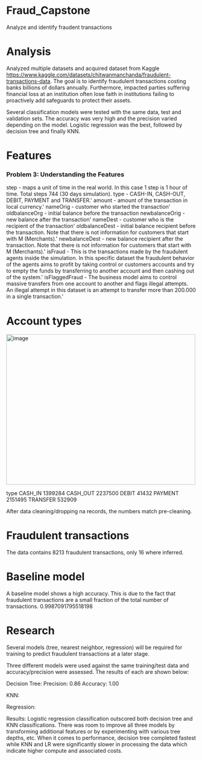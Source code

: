 # Fraud_Capstone
Analyze and identify fraudent transactions 

# Analysis
Analyzed multiple datasets and acquired dataset from Kaggle https://www.kaggle.com/datasets/chitwanmanchanda/fraudulent-transactions-data. The goal is to identify fraudulent transactions costing banks billions of dollars annually. Furthermore, impacted parties suffering financial loss at an institution often lose faith in institutions failing to proactively add safeguards to protect their assets.

Several classification models were tested with the same data, test and validation sets. The accuracy was very high and the precision varied depending on the model. Logistic regression was the best, followed by decision tree and finally KNN.

# Features
### Problem 3: Understanding the Features

step - maps a unit of time in the real world. In this case 1 step is 1 hour of time. Total steps 744 (30 days simulation).
type - CASH-IN, CASH-OUT, DEBIT, PAYMENT and TRANSFER.'
amount - amount of the transaction in local currency.'
nameOrig - customer who started the transaction'
oldbalanceOrg - initial balance before the transaction
newbalanceOrig - new balance after the transaction'
nameDest - customer who is the recipient of the transaction'
oldbalanceDest - initial balance recipient before the transaction. Note that there is not information for customers that start with M (Merchants).'
newbalanceDest - new balance recipient after the transaction. Note that there is not information for customers that start with M (Merchants).'
isFraud - This is the transactions made by the fraudulent agents inside the simulation. In this specific dataset the fraudulent behavior of the agents aims to profit by taking control or customers accounts and try to empty the funds by transferring to another account and then cashing out of the system.'
isFlaggedFraud - The business model aims to control massive transfers from one account to another and flags illegal attempts. An illegal attempt in this dataset is an attempt to transfer more than 200.000 in a single transaction.'

# Account types

<img width="501" height="399" alt="image" src="https://github.com/user-attachments/assets/7c902daa-2f2b-4864-9abd-73cd6c32221c" />

type
CASH_IN     1399284
CASH_OUT    2237500
DEBIT         41432
PAYMENT     2151495
TRANSFER     532909

After data cleaning/dropping na records, the numbers match pre-cleaning.

# Fraudulent transactions
The data contains 8213 fraudulent transactions, only 16 where inferred.

# Baseline model
A baseline model shows a high accuracy. This is due to the fact that fraudulent transactions are a small fraction of the total number of transactions.
0.9987091795518198

# Research
Several models (tree, nearest neighbor, regression) will be required for training to predict fraudulent transactions at a later stage.

Three different models were used against the same training/test data and accuracy/precision were assessed. The results of each are shown below:

Decision Tree:
Precision: 0.86
Accuracy: 1.00

KNN:

Regression:


Results:
Logistic regression classification outscored both decision tree and KNN classifications. There was room to improve all three models by transforming additional features or by experimenting with various tree depths, etc. When it comes to performance, decision tree completed fastest while KNN and LR were significantly slower in processing the data which indicate higher compute and associated costs.
